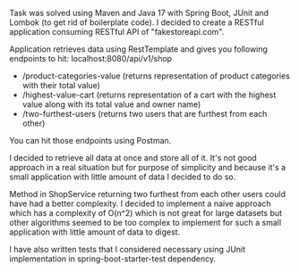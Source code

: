Task was solved using Maven and Java 17 with Spring Boot, JUnit and Lombok (to get rid of boilerplate code).
I decided to create a RESTful application consuming RESTful API of "fakestoreapi.com".

Application retrieves data using RestTemplate and gives you following endpoints to hit:
localhost:8080/api/v1/shop
- /product-categories-value (returns representation of product categories with their total value)
- /highest-value-cart (returns representation of a cart with the highest value along with its total value and owner name)
- /two-furthest-users (returns two users that are furthest from each other)

You can hit those endpoints using Postman.

I decided to retrieve all data at once and store all of it. It's not good approach in a real situation but for purpose of simplicity and because it's a small application with little amount of data I decided to do so.

Method in ShopService returning two furthest from each other users could have had a better complexity. I decided to implement a naive approach which has a complexity of O(n^2) which is not great for large datasets but other algorithms seemed to be too complex to implement for such a small application with little amount of data to digest.

I have also written tests that I considered necessary using JUnit implementation in spring-boot-starter-test dependency. 
